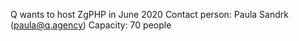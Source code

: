 Q wants to host ZgPHP in June 2020
Contact person: Paula Sandrk (paula@q.agency)
Capacity: 70 people
